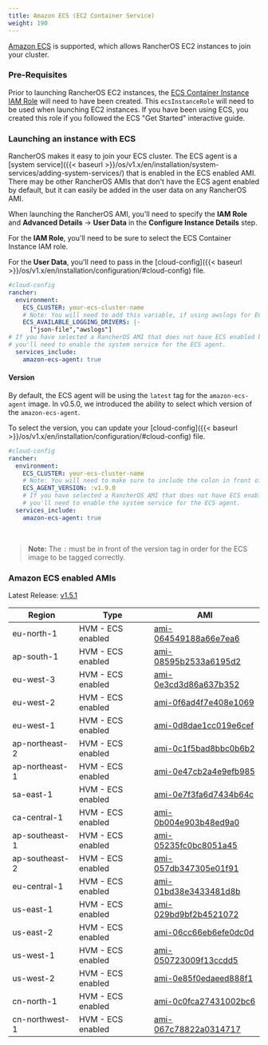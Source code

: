```yaml
---
title: Amazon ECS (EC2 Container Service)
weight: 190
---
```


[Amazon ECS](https://aws.amazon.com/ecs/) is supported, which allows RancherOS EC2 instances to join your cluster.

### Pre-Requisites

Prior to launching RancherOS EC2 instances, the [ECS Container Instance IAM Role](http://docs.aws.amazon.com/AmazonECS/latest/developerguide/instance_IAM_role.html) will need to have been created. This `ecsInstanceRole` will need to be used when launching EC2 instances. If you have been using ECS, you created this role if you followed the ECS "Get Started" interactive guide.

### Launching an instance with ECS

RancherOS makes it easy to join your ECS cluster. The ECS agent is a [system service]({{< baseurl >}}/os/v1.x/en/installation/system-services/adding-system-services/) that is enabled in the ECS enabled AMI. There may be other RancherOS AMIs that don't have the ECS agent enabled by default, but it can easily be added in the user data on any RancherOS AMI.

When launching the RancherOS AMI, you'll need to specify the **IAM Role** and **Advanced Details** -> **User Data** in the **Configure Instance Details** step.

For the **IAM Role**, you'll need to be sure to select the ECS Container Instance IAM role.

For the **User Data**, you'll need to pass in the [cloud-config]({{< baseurl >}}/os/v1.x/en/installation/configuration/#cloud-config) file.

```yaml
#cloud-config
rancher:
  environment:
    ECS_CLUSTER: your-ecs-cluster-name
    # Note: You will need to add this variable, if using awslogs for ECS task.
    ECS_AVAILABLE_LOGGING_DRIVERS: |-
      ["json-file","awslogs"]
# If you have selected a RancherOS AMI that does not have ECS enabled by default,
# you'll need to enable the system service for the ECS agent.
  services_include:
    amazon-ecs-agent: true
```

#### Version

By default, the ECS agent will be using the `latest` tag for the `amazon-ecs-agent` image. In v0.5.0, we introduced the ability to select which version of the `amazon-ecs-agent`.

To select the version, you can update your [cloud-config]({{< baseurl >}}/os/v1.x/en/installation/configuration/#cloud-config) file.

```yaml
#cloud-config
rancher:
  environment:
    ECS_CLUSTER: your-ecs-cluster-name
    # Note: You will need to make sure to include the colon in front of the version.
    ECS_AGENT_VERSION: :v1.9.0
    # If you have selected a RancherOS AMI that does not have ECS enabled by default,
    # you'll need to enable the system service for the ECS agent.
  services_include:
    amazon-ecs-agent: true
```

<br>

> **Note:** The `:` must be in front of the version tag in order for the ECS image to be tagged correctly.

### Amazon ECS enabled AMIs

Latest Release: [v1.5.1](https://github.com/rancher/os/releases/tag/v1.5.1)

Region | Type | AMI
---|--- | ---
eu-north-1 | HVM - ECS enabled | [ami-064549188a66e7ea6](https://eu-north-1.console.aws.amazon.com/ec2/home?region=eu-north-1#launchInstanceWizard:ami=ami-064549188a66e7ea6)
ap-south-1 | HVM - ECS enabled | [ami-08595b2533a6195d2](https://ap-south-1.console.aws.amazon.com/ec2/home?region=ap-south-1#launchInstanceWizard:ami=ami-08595b2533a6195d2)
eu-west-3 | HVM - ECS enabled | [ami-0e3cd3d86a637b352](https://eu-west-3.console.aws.amazon.com/ec2/home?region=eu-west-3#launchInstanceWizard:ami=ami-0e3cd3d86a637b352)
eu-west-2 | HVM - ECS enabled | [ami-0f6ad4f7e408e1069](https://eu-west-2.console.aws.amazon.com/ec2/home?region=eu-west-2#launchInstanceWizard:ami=ami-0f6ad4f7e408e1069)
eu-west-1 | HVM - ECS enabled | [ami-0d8dae1cc019e6cef](https://eu-west-1.console.aws.amazon.com/ec2/home?region=eu-west-1#launchInstanceWizard:ami=ami-0d8dae1cc019e6cef)
ap-northeast-2 | HVM - ECS enabled | [ami-0c1f5bad8bbc0b6b2](https://ap-northeast-2.console.aws.amazon.com/ec2/home?region=ap-northeast-2#launchInstanceWizard:ami=ami-0c1f5bad8bbc0b6b2)
ap-northeast-1 | HVM - ECS enabled | [ami-0e47cb2a4e9efb985](https://ap-northeast-1.console.aws.amazon.com/ec2/home?region=ap-northeast-1#launchInstanceWizard:ami=ami-0e47cb2a4e9efb985)
sa-east-1 | HVM - ECS enabled | [ami-0e7f3fa6d7434b64c](https://sa-east-1.console.aws.amazon.com/ec2/home?region=sa-east-1#launchInstanceWizard:ami=ami-0e7f3fa6d7434b64c)
ca-central-1 | HVM - ECS enabled | [ami-0b004e903b48ed9a0](https://ca-central-1.console.aws.amazon.com/ec2/home?region=ca-central-1#launchInstanceWizard:ami=ami-0b004e903b48ed9a0)
ap-southeast-1 | HVM - ECS enabled | [ami-05235fc0bc8051a45](https://ap-southeast-1.console.aws.amazon.com/ec2/home?region=ap-southeast-1#launchInstanceWizard:ami=ami-05235fc0bc8051a45)
ap-southeast-2 | HVM - ECS enabled | [ami-057db347305e01f91](https://ap-southeast-2.console.aws.amazon.com/ec2/home?region=ap-southeast-2#launchInstanceWizard:ami=ami-057db347305e01f91)
eu-central-1 | HVM - ECS enabled | [ami-01bd38e3433481d8b](https://eu-central-1.console.aws.amazon.com/ec2/home?region=eu-central-1#launchInstanceWizard:ami=ami-01bd38e3433481d8b)
us-east-1 | HVM - ECS enabled | [ami-029bd9bf2b4521072](https://us-east-1.console.aws.amazon.com/ec2/home?region=us-east-1#launchInstanceWizard:ami=ami-029bd9bf2b4521072)
us-east-2 | HVM - ECS enabled | [ami-06cc66eb6efe0dc0d](https://us-east-2.console.aws.amazon.com/ec2/home?region=us-east-2#launchInstanceWizard:ami=ami-06cc66eb6efe0dc0d)
us-west-1 | HVM - ECS enabled | [ami-050723009f13ccdd5](https://us-west-1.console.aws.amazon.com/ec2/home?region=us-west-1#launchInstanceWizard:ami=ami-050723009f13ccdd5)
us-west-2 | HVM - ECS enabled | [ami-0e85f0edaeed888f1](https://us-west-2.console.aws.amazon.com/ec2/home?region=us-west-2#launchInstanceWizard:ami=ami-0e85f0edaeed888f1)
cn-north-1 | HVM - ECS enabled | [ami-0c0fca27431002bc6](https://cn-north-1.console.amazonaws.cn/ec2/home?region=cn-north-1#launchInstanceWizard:ami=ami-0c0fca27431002bc6)
cn-northwest-1 | HVM - ECS enabled | [ami-067c78822a0314717](https://cn-northwest-1.console.amazonaws.cn/ec2/home?region=cn-northwest-1#launchInstanceWizard:ami=ami-067c78822a0314717)
